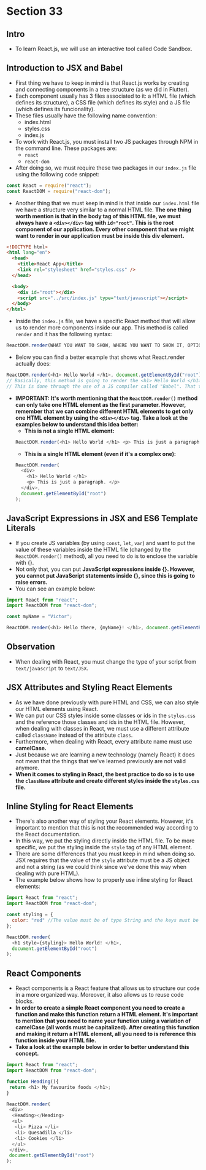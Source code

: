 # Section 33

## Intro
* To learn React.js, we will use an interactive tool called Code Sandbox.

## Introduction to JSX and Babel
* First thing we have to keep in mind is that React.js works by creating and connecting components in a tree structure (as we did in Flutter).
* Each component usually has 3 files associated to it: a HTML file (which defines its structure), a CSS file (which defines its style) and a JS file (which defines its funcionality).
* These files usually have the following name convention:
  * index.html
  * styles.css
  * index.js
* To work with React.js, you must install two JS packages through NPM in the command line. These packages are:
  * ```react```
  * ```react-dom```
* After doing so, we must require these two packages in our ```index.js``` file using the following code snippet:
```javascript
const React = require("react");
const ReactDOM = require("react-dom");
```
* Another thing that we must keep in mind is that inside our ```index.html``` file we have a structure very similar to a normal HTML file. __The one thing worth mention is that in the body tag of this HTML file, we must always have a ```<div></div>``` tag with ```id="root"```. This is the root component of our application. Every other component that we might want to render in our application must be inside this div element.__
```HTML
<!DOCTYPE html>
<html lang="en">
  <head>
    <title>React App</title>
    <link rel="stylesheet" href="styles.css" />
  </head>

  <body>
    <div id="root"></div>
    <script src="../src/index.js" type="text/javascript"></script>
  </body>
</html>
```
* Inside the ```index.js``` file, we have a specific React method that will allow us to render more components inside our app. This method is called ```render``` and it has the following syntax:
```javascript
ReactDOM.render(WHAT YOU WANT TO SHOW, WHERE YOU WANT TO SHOW IT, OPTIONAL CALLBACK);
```
* Below you can find a better example that shows what React.render actually does:
```javascript
ReactDOM.render(<h1> Hello World </h1>, document.getElementById("root"));
// Basically, this method is going to render the <h1> Hello World </h1> element inside the element that has an id="root".
// This is done through the use of a JS compiler called "Babel". That translates HTML code to JS code. Babel translates this to a version of JS code that can be understood by any browser.
```
* __IMPORTANT: It's worth mentioning that the ```ReactDOM.render()``` method can only take one HTML element as the first parameter. However, remember that we can combine different HTML elements to get only one HTML element by using the ```<div></div>``` tag. Take a look at the examples below to understand this idea better:__
  * __This is not a single HTML element:__
  ```javascript
  ReactDOM.render(<h1> Hello World </h1> <p> This is just a paragraph </p>, document.getElementById("root"));
  ```
  * __This is a single HTML element (even if it's a complex one):__
  ```javascript
  ReactDOM.render(
    <div>
      <h1> Hello World </h1>
      <p> This is just a paragraph. </p>
    </div>,
    document.getElementById("root")
  );
  ```

## JavaScript Expressions in JSX and ES6 Template Literals
* If you create JS variables (by using ```const```, ```let```, ```var```) and want to put the value of these variables inside the HTML file (changed by the ```ReactDOM.render()``` method), all you need to do is to enclose the variable with {}. 
* Not only that, you can put __JavaScript expressions inside {}. However, you cannot put JavaScript statements inside {}, since this is going to raise errors.__
* You can see an example below:
```javascript
import React from "react";
import ReactDOM from "react-dom";

const myName = "Victor";

ReactDOM.render(<h1> Hello there, {myName}! </h1>, document.getElementById("root"));
```

## Observation
* When dealing with React, you must change the type of your script from ```text/javascript``` to ```text/JSX```.

## JSX Attributes and Styling React Elements
* As we have done previously with pure HTML and CSS, we can also style our HTML elements using React.
* We can put our CSS styles inside some classes or ids in the ```styles.css``` and the reference those classes and ids in the HTML file. However, when dealing with classes in React, we must use a different attribute called ```className``` instead of the attribute ```class```.
* Furthermore, when dealing with React, every attribute name must use __camelCase.__
* Just because we are learning a new technology (namely React) it does not mean that the things that we've learned previously are not valid anymore. 
* __When it comes to styling in React, the best practice to do so is to use the ```className``` attribute and create different styles inside the ```styles.css``` file.__

## Inline Styling for React Elements
* There's also another way of styling your React elements. However, it's important to mention that this is not the recommended way according to the React documentation.
* In this way, we put the styling directly inside the HTML file. To be more specific, we put the styling inside the ```style``` tag of any HTML element.
* There are some differences that you must keep in mind when doing so. JSX requires that the value of the ```style``` attribute must be a JS object and not a string (as we could think since we've done this way when dealing with pure HTML).
* The example below shows how to properly use inline styling for React elements:
```javascript
import React from "react";
import ReactDOM from "react-dom";

const styling = {
  color: "red" //The value must be of type String and the keys must be in camelCase.
};

ReactDOM.render(
  <h1 style={styling}> Hello World! </h1>,
  document.getElementById("root")
);
```

## React Components
* React components is a React feature that allows us to structure our code in a more organized way. Moreover, it also allows us to reuse code blocks.
* __In order to create a simple React component you need to create a function and make this function return a HTML element. It's important to mention that you need to name your function using a variation of camelCase (all words must be capitalized). After creating this function and making it return a HTML element, all you need to is reference this function inside your HTML file.__
* __Take a look at the example below in order to better understand this concept.__
```javascript
import React from "react";
import ReactDOM from "react-dom";

function Heading(){
 return <h1> My favourite foods </h1>;
}

ReactDOM.render(
 <div>
  <Heading></Heading>
  <ul>
   <li> Pizza </li>
   <li> Quesadilla </li>
   <li> Cookies </li>
  </ul>
 </div>,
 document.getElementById("root")
);
```
